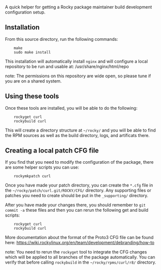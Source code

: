A quick helper for getting a Rocky package maintainer build development
configuration setup.

## Installation
From this source directory, run the following commands:


```
    make
    sudo make install
```

This installation will automatically install `nginx` and will configure a
local repository to be run and usable at: /usr/share/nginx/html/repo

note: The permissions on this repository are wide open, so please tune if
you are on a shared system.


## Using these tools
Once these tools are installed, you will be able to do the following:

```
    rockyget curl
    rockybuild curl
```

This will create a directory structure at `~/rocky/` and you will be able
to find the RPM sources as well as the build directory, logs, and
artificats there.

## Creating a local patch CFG file
If you find that you need to modify the configuration of the package, there
are some helper scripts you can use:

```
    rockymkpatch curl
```

Once you have made your patch directory, you can create the `*.cfg` file in
the `~/rocky/patch/curl.git/ROCKY/CFG/` directory. Any supporting files or
patches you need to create should be put in the `_supporting/` directory.

After you have made your changes there, you should remember to `git commit -a`
these files and then you can rerun the following get and build scripts:
```
    rockyget curl
    rockybuild curl
```

More documentation about the format of the Proto3 CFG file can be found here:
https://wiki.rockylinux.org/en/team/development/debranding/how-to

note: You need to rerun the `rockyget` tool to integrate the CFG changes which
will be applied to all branches of the package automatically. You can verify
that before calling `rockybuild` in the `~/rocky/rpms/curl/r8/` directory.

